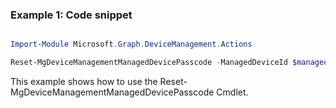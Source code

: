 ### Example 1: Code snippet

```powershell

Import-Module Microsoft.Graph.DeviceManagement.Actions

Reset-MgDeviceManagementManagedDevicePasscode -ManagedDeviceId $managedDeviceId

```
This example shows how to use the Reset-MgDeviceManagementManagedDevicePasscode Cmdlet.

